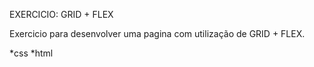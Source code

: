EXERCICIO: GRID + FLEX

Exercicio para desenvolver uma pagina com utilização de GRID + FLEX.

*css
*html
